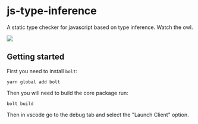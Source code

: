 # js-type-inference

A static type checker for javascript based on type inference. Watch the owl.

![](https://i.imgur.com/fr8eGXD.gif)

## Getting started

First you need to install `bolt`:

```
yarn global add bolt
```

Then you will need to build the core package run:

```
bolt build
```

Then in vscode go to the debug tab and select the "Launch Client" option.
